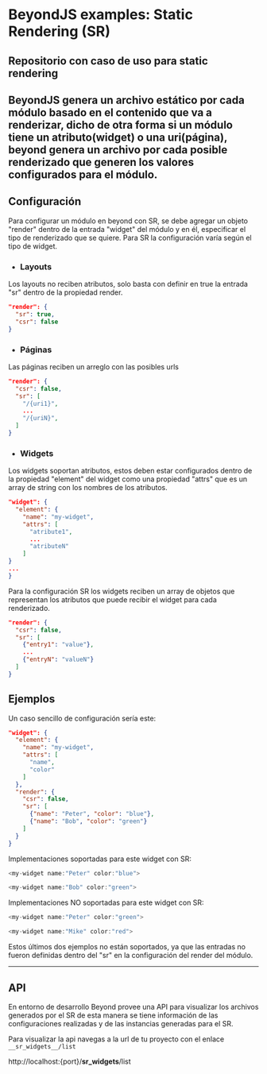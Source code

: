# BeyondJS examples: Static Rendering (SR)

Repositorio con caso de uso para static rendering
------------------------
BeyondJS genera un archivo estático por cada módulo basado en el contenido que va a renderizar, dicho de otra forma si un
módulo tiene un atributo(widget) o una uri(página), beyond genera un archivo por cada posible renderizado que generen
los valores configurados para el módulo.
------------------------

## Configuración

Para configurar un módulo en beyond con SR, se debe agregar un objeto "render"
dentro de la entrada "widget" del módulo y en él, especificar el tipo de renderizado que se quiere. Para SR la
configuración varía según el tipo de widget.

- ### Layouts

Los layouts no reciben atributos, solo basta con definir en true la entrada "sr" dentro de la propiedad render.

```json
"render": {
  "sr": true,
  "csr": false
}
```

- ### Páginas

Las páginas reciben un arreglo con las posibles urls 

```json
"render": {
  "csr": false,  
  "sr": [
    "/{uri1}",
    ...
    "/{uriN}",
  ]
}
```

- ### Widgets

Los widgets soportan atributos, estos deben estar configurados dentro de la propiedad "element" del widget como una
propiedad "attrs" que es un array de string con los nombres de los atributos.

```json
"widget": {
  "element": {
    "name": "my-widget",
    "attrs": [
      "atribute1",
      ...
      "atributeN"
    ]
}
...
}
```

Para la configuración SR los widgets reciben un array de objetos que representan los atributos que puede recibir el
widget para cada renderizado.

```json
"render": {
  "csr": false,
  "sr": [
    {"entry1": "value"},
    ...
    {"entryN": "valueN"}
  ]
}
```

## Ejemplos

Un caso sencillo de configuración sería este:

```json
"widget": {
  "element": {
    "name": "my-widget",
    "attrs": [
      "name",
      "color"
    ]
  },
  "render": {
    "csr": false,
    "sr": [
      {"name": "Peter", "color": "blue"},
      {"name": "Bob", "color": "green"}
    ]
  }
}
```

Implementaciones soportadas para este widget con SR:

```js
<my-widget name:"Peter" color:"blue">
```
```js    
<my-widget name:"Bob" color:"green">
```

Implementaciones NO soportadas para este widget con SR:

```js
<my-widget name:"Peter" color:"green">
```
```js
<my-widget name:"Mike" color:"red">
```

Estos últimos dos ejemplos no están soportados, ya que las entradas no fueron definidas dentro del "sr"
en la configuración del render del módulo.

---------------------

## API

En entorno de desarrollo Beyond provee una API para visualizar los archivos generados por el SR de esta manera se tiene
información de las configuraciones realizadas y de las instancias generadas para el SR.

Para visualizar la api navegas a la url de tu proyecto con el enlace `__sr_widgets__/list`

http://localhost:{port}/__sr_widgets__/list